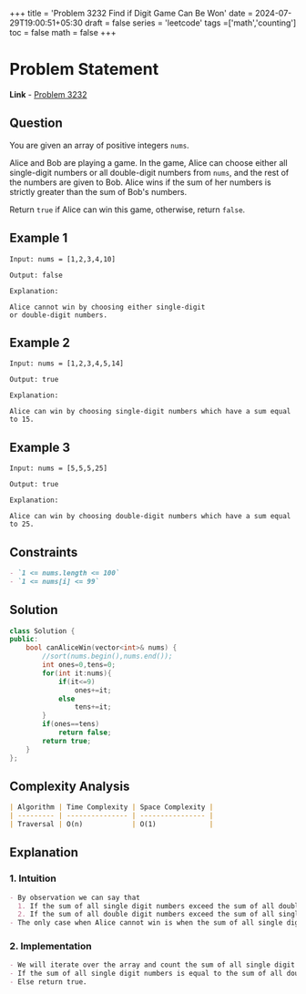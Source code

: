 +++
title = 'Problem 3232 Find if Digit Game Can Be Won'
date = 2024-07-29T19:00:51+05:30
draft = false
series = 'leetcode'
tags =['math','counting']
toc = false
math = false
+++

# Problem Statement

**Link** - [Problem 3232](https://leetcode.com/problems/find-if-digit-game-can-be-won/description/)

## Question

You are given an array of positive integers `nums`.

Alice and Bob are playing a game. In the game, Alice can choose either all single-digit numbers or all double-digit numbers from `nums`, and the rest of the numbers are given to Bob. Alice wins if the sum of her numbers is strictly greater than the sum of Bob's numbers.

Return `true` if Alice can win this game, otherwise, return `false`.

## Example 1

```
Input: nums = [1,2,3,4,10]

Output: false

Explanation:

Alice cannot win by choosing either single-digit
or double-digit numbers.
```

## Example 2

```
Input: nums = [1,2,3,4,5,14]

Output: true

Explanation:

Alice can win by choosing single-digit numbers which have a sum equal to 15.
```

## Example 3

```
Input: nums = [5,5,5,25]

Output: true

Explanation:

Alice can win by choosing double-digit numbers which have a sum equal to 25.
```

## Constraints

```markdown
- `1 <= nums.length <= 100`
- `1 <= nums[i] <= 99`
```

## Solution

```cpp
class Solution {
public:
    bool canAliceWin(vector<int>& nums) {
        //sort(nums.begin(),nums.end());
        int ones=0,tens=0;
        for(int it:nums){
            if(it<=9)
                ones+=it;
            else
                tens+=it;
        }
        if(ones==tens)
            return false;
        return true;
    }
};
```

## Complexity Analysis

```markdown
| Algorithm | Time Complexity | Space Complexity |
| --------- | --------------- | ---------------- |
| Traversal | O(n)            | O(1)             |
```

## Explanation

### 1. Intuition

```markdown
- By observation we can say that
  1. If the sum of all single digit numbers exceed the sum of all double digit numbers then Alice will choose the set of single digit numbers.
  2. If the sum of all double digit numbers exceed the sum of all single digit numbers then Alice will choose the set of double digit numbers.
- The only case when Alice cannot win is when the sum of all single digit numbers is equal to the sum of all double digit numbers.
```

### 2. Implementation

```markdown
- We will iterate over the array and count the sum of all single digit numbers and double digit numbers.
- If the sum of all single digit numbers is equal to the sum of all double digit numbers then return false.
- Else return true.
```
